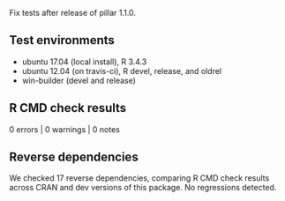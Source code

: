 Fix tests after release of pillar 1.1.0.

## Test environments
* ubuntu 17.04 (local install), R 3.4.3
* ubuntu 12.04 (on travis-ci), R devel, release, and oldrel
* win-builder (devel and release)

## R CMD check results

0 errors | 0 warnings | 0 notes


## Reverse dependencies

We checked 17 reverse dependencies, comparing R CMD check results across CRAN and dev versions of this package. No regressions detected.
